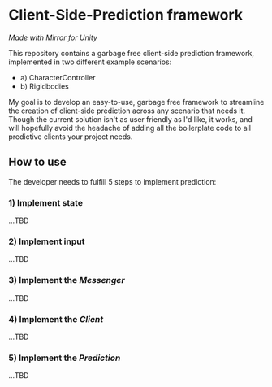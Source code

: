 # Client-Side-Prediction framework
_Made with Mirror for Unity_

This repository contains a garbage free client-side prediction framework, implemented in two different example scenarios:
* a) CharacterController
* b) Rigidbodies

My goal is to develop an easy-to-use, garbage free framework to streamline the creation of client-side prediction across any scenario that needs it. Though the current solution isn't as user friendly as I'd like, it works, and will hopefully avoid the headache of adding all the boilerplate code to all predictive clients your project needs.

## How to use

The developer needs to fulfill 5 steps to implement prediction:

### 1) Implement state

...TBD

### 2) Implement input

...TBD

### 3) Implement the _Messenger_

...TBD

### 4) Implement the _Client_

...TBD

### 5) Implement the _Prediction_

...TBD

